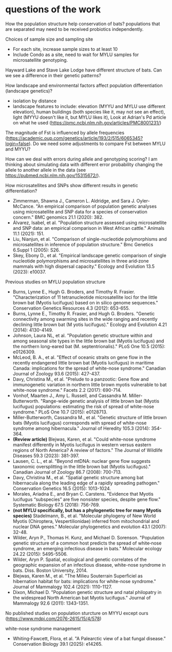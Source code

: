 # questions of the work

How the population structure help conservation of bats? populations that are separated may need to be received probiotics independently. 

Choices of sample size and sampling site
- For each site, increase sample sizes to at least 10
- Include Condo as a site, need to wait for MYLU samples for microsatellite genotyping.

Hayward Lake and Stave Lake Lodge have different structure of bats. Can we see a difference in their genetic patterns?

How landscape and environmental factors affect population differentiation (landscape genetics)?
- isolation by distance
- landscape features to include: elevation (MYYU and MYLU use different elevation), human buildings (both species like it, may not see an effect), light (MYYU doesn't like it, but MYLU likes it), Look at Adrian's Pd article on what he used (https://pmc.ncbi.nlm.nih.gov/articles/PMC8001231/)

The magnitude of Fst is influenced by allele frequencies (https://academic.oup.com/genetics/article/193/2/515/6065345?login=false). Do we need some adjustments to compare Fst between MYLU and MYYU?

How can we deal with errors during allele and genotyping scoring? I am thinking about simulating data with different error probability changing the allele to another allele in the data (see https://pubmed.ncbi.nlm.nih.gov/15315672/).

How microsatellites and SNPs show different results in genetic differentiation?
- Zimmerman, Shawna J., Cameron L. Aldridge, and Sara J. Oyler-McCance. "An empirical comparison of population genetic analyses using microsatellite and SNP data for a species of conservation concern." BMC genomics 21.1 (2020): 382.
- Álvarez, Isabel, et al. "Population structure assessed using microsatellite and SNP data: an empirical comparison in West African cattle." Animals 11.1 (2021): 151.
- Liu, Nianjun, et al. "Comparison of single-nucleotide polymorphisms and microsatellites in inference of population structure." Bmc Genetics 6.Suppl 1 (2005): S26.
- Skey, Ebony D., et al. "Empirical landscape genetic comparison of single nucleotide polymorphisms and microsatellites in three arid‐zone mammals with high dispersal capacity." Ecology and Evolution 13.5 (2023): e10037.

Previous studies on MYLU population structure
- Burns, Lynne E., Hugh G. Broders, and Timothy R. Frasier. "Characterization of 11 tetranucleotide microsatellite loci for the little brown bat (Myotis lucifugus) based on in silico genome sequences." Conservation Genetics Resources 4.3 (2012): 653-655.
- Burns, Lynne E., Timothy R. Frasier, and Hugh G. Broders. "Genetic connectivity among swarming sites in the wide ranging and recently declining little brown bat (M yotis lucifugus)." Ecology and Evolution 4.21 (2014): 4130-4149.
- Johnson, Laura NL, et al. "Population genetic structure within and among seasonal site types in the little brown bat (Myotis lucifugus) and the northern long-eared bat (M. septentrionalis)." PLoS One 10.5 (2015): e0126309.
- McLeod, B. A., et al. "Effect of oceanic straits on gene flow in the recently endangered little brown bat (Myotis lucifugus) in maritime Canada: implications for the spread of white-nose syndrome." Canadian Journal of Zoology 93.6 (2015): 427-437.
- Davy, Christina M., et al. "Prelude to a panzootic: Gene flow and immunogenetic variation in northern little brown myotis vulnerable to bat white-nose syndrome." Facets 2.2 (2017): 690-714.
- Vonhof, Maarten J., Amy L. Russell, and Cassandra M. Miller-Butterworth. "Range-wide genetic analysis of little brown bat (Myotis lucifugus) populations: estimating the risk of spread of white-nose syndrome." PLoS One 10.7 (2015): e0128713.
- Miller-Butterworth, Cassandra M., et al. "Genetic structure of little brown bats (Myotis lucifugus) corresponds with spread of white-nose syndrome among hibernacula." Journal of Heredity 105.3 (2014): 354-364.
- **(Review article)** Blejwas, Karen, et al. "Could white-nose syndrome manifest differently in Myotis lucifugus in western versus eastern regions of North America? A review of factors." The Journal of Wildlife Diseases 59.3 (2023): 381-397.
- Lausen, C. L., et al. "Beyond mtDNA: nuclear gene flow suggests taxonomic oversplitting in the little brown bat (Myotis lucifugus)." Canadian Journal of Zoology 86.7 (2008): 700-713.
- Davy, Christina M., et al. "Spatial genetic structure among bat hibernacula along the leading edge of a rapidly spreading pathogen." Conservation Genetics 16.5 (2015): 1013-1024.
- Morales, Ariadna E., and Bryan C. Carstens. "Evidence that Myotis lucifugus “subspecies” are five nonsister species, despite gene flow." Systematic Biology 67.5 (2018): 756-769.
- **(not MYLU specifically, but has a phylogenetic tree for many Myotis species)** Stadelmann, B., et al. "Molecular phylogeny of New World Myotis (Chiroptera, Vespertilionidae) inferred from mitochondrial and nuclear DNA genes." Molecular phylogenetics and evolution 43.1 (2007): 32-48.
- Wilder, Aryn P., Thomas H. Kunz, and Michael D. Sorenson. "Population genetic structure of a common host predicts the spread of white‐nose syndrome, an emerging infectious disease in bats." Molecular ecology 24.22 (2015): 5495-5506.
- Wilder, Aryn P. Spatial, ecological and genetic correlates of the geographic expansion of an infectious disease, white-nose syndrome in bats. Diss. Boston University, 2014.
- Blejwas, Karen M., et al. "The Milieu Souterrain Superficiel as hibernation habitat for bats: implications for white-nose syndrome." Journal of Mammalogy 102.4 (2021): 1110-1127.
- Dixon, Michael D. "Population genetic structure and natal philopatry in the widespread North American bat Myotis lucifugus." Journal of Mammalogy 92.6 (2011): 1343-1351.
  
No published studies on population sturcture on MYYU except ours (https://www.mdpi.com/2076-2615/15/4/578)


white-nose syndrome management
- Whiting‐Fawcett, Flora, et al. "A Palearctic view of a bat fungal disease." Conservation Biology 39.1 (2025): e14265.








